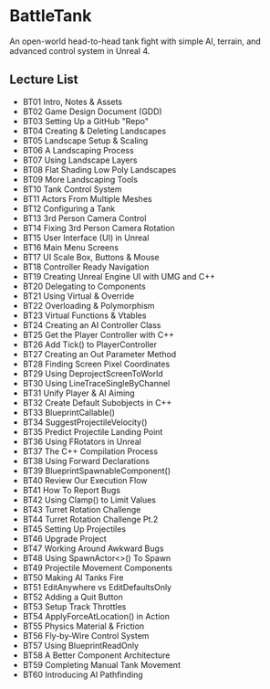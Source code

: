 # BattleTank
An open-world head-to-head tank fight with simple AI, terrain, and advanced control system in Unreal 4.

## Lecture List
* BT01 Intro, Notes & Assets
* BT02 Game Design Document (GDD)
* BT03 Setting Up a GitHub "Repo"
* BT04 Creating & Deleting Landscapes
* BT05 Landscape Setup & Scaling
* BT06 A Landscaping Process
* BT07 Using Landscape Layers
* BT08 Flat Shading Low Poly Landscapes
* BT09 More Landscaping Tools
* BT10 Tank Control System
* BT11 Actors From Multiple Meshes
* BT12 Configuring a Tank
* BT13 3rd Person Camera Control
* BT14 Fixing 3rd Person Camera Rotation
* BT15 User Interface (UI) in Unreal
* BT16 Main Menu Screens
* BT17 UI Scale Box, Buttons & Mouse
* BT18 Controller Ready Navigation
* BT19 Creating Unreal Engine UI with UMG and C++
* BT20 Delegating to Components
* BT21 Using Virtual & Override
* BT22 Overloading & Polymorphism
* BT23 Virtual Functions & Vtables
* BT24 Creating an AI Controller Class
* BT25 Get the Player Controller with C++
* BT26 Add Tick() to PlayerController
* BT27 Creating an Out Parameter Method
* BT28 Finding Screen Pixel Coordinates
* BT29 Using DeprojectScreenToWorld
* BT30 Using LineTraceSingleByChannel
* BT31 Unify Player & AI Aiming
* BT32 Create Default Subobjects in C++
* BT33 BlueprintCallable()
* BT34 SuggestProjectileVelocity()
* BT35 Predict Projectile Landing Point
* BT36 Using FRotators in Unreal
* BT37 The C++ Compilation Process
* BT38 Using Forward Declarations
* BT39 BlueprintSpawnableComponent()
* BT40 Review Our Execution Flow
* BT41 How To Report Bugs
* BT42 Using Clamp() to Limit Values
* BT43 Turret Rotation Challenge
* BT44 Turret Rotation Challenge Pt.2
* BT45 Setting Up Projectiles
* BT46 Upgrade Project
* BT47 Working Around Awkward Bugs
* BT48 Using SpawnActor<>() To Spawn
* BT49 Projectile Movement Components
* BT50 Making AI Tanks Fire
* BT51 EditAnywhere vs EditDefaultsOnly
* BT52 Adding a Quit Button
* BT53 Setup Track Throttles
* BT54 ApplyForceAtLocation() in Action
* BT55 Physics Material & Friction
* BT56 Fly-by-Wire Control System
* BT57 Using BlueprintReadOnly
* BT58 A Better Component Architecture
* BT59 Completing Manual Tank Movement
* BT60 Introducing AI Pathfinding



